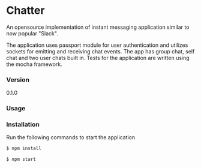 # Chatter 

An opensource implementation of instant messaging application similar to now popular "Slack".

The application uses passport module for user authentication and utilizes sockets for emitting and receiving chat events. The app has group chat, self chat and two user chats built in. Tests for the application are written using the mocha framework.

### Version
0.1.0

### Usage


### Installation

Run the following commands to start the application

```sh
$ npm install
```

```sh
$ npm start
```
